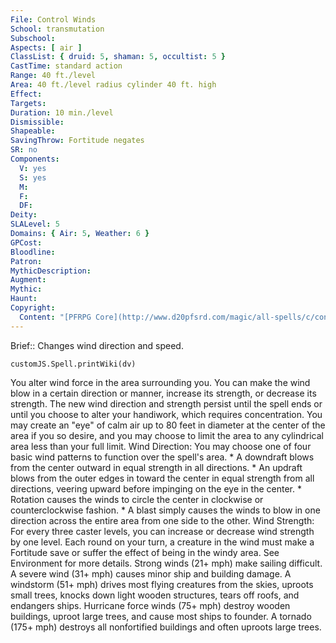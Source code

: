 ```yaml
---
File: Control Winds
School: transmutation
Subschool: 
Aspects: [ air ]
ClassList: { druid: 5, shaman: 5, occultist: 5 }
CastTime: standard action
Range: 40 ft./level
Area: 40 ft./level radius cylinder 40 ft. high
Effect: 
Targets: 
Duration: 10 min./level
Dismissible: 
Shapeable: 
SavingThrow: Fortitude negates
SR: no
Components:
  V: yes
  S: yes
  M: 
  F: 
  DF: 
Deity: 
SLALevel: 5
Domains: { Air: 5, Weather: 6 }
GPCost: 
Bloodline: 
Patron: 
MythicDescription: 
Augment: 
Mythic: 
Haunt: 
Copyright:
  Content: "[PFRPG Core](http://www.d20pfsrd.com/magic/all-spells/c/control-winds)"
---
```

Brief:: Changes wind direction and speed.

```dataviewjs
customJS.Spell.printWiki(dv)
```

You alter wind force in the area surrounding you. You can make the wind blow in a certain direction or manner, increase its strength, or decrease its strength. The new wind direction and strength persist until the spell ends or until you choose to alter your handiwork, which requires concentration. You may create an "eye" of calm air up to 80 feet in diameter at the center of the area if you so desire, and you may choose to limit the area to any cylindrical area less than your full limit. Wind Direction: You may choose one of four basic wind patterns to function over the spell's area.      * A downdraft blows from the center outward in equal strength in all directions.     * An updraft blows from the outer edges in toward the center in equal strength from all directions, veering upward before impinging on the eye in the center.     * Rotation causes the winds to circle the center in clockwise or counterclockwise fashion.     * A blast simply causes the winds to blow in one direction across the entire area from one side to the other.  Wind Strength: For every three caster levels, you can increase or decrease wind strength by one level. Each round on your turn, a creature in the wind must make a Fortitude save or suffer the effect of being in the windy area. See Environment for more details. Strong winds (21+ mph) make sailing difficult. A severe wind (31+ mph) causes minor ship and building damage. A windstorm (51+ mph) drives most flying creatures from the skies, uproots small trees, knocks down light wooden structures, tears off roofs, and endangers ships. Hurricane force winds (75+ mph) destroy wooden buildings, uproot large trees, and cause most ships to founder. A tornado (175+ mph) destroys all nonfortified buildings and often uproots large trees.
